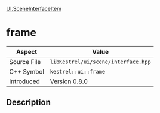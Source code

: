 [UI.SceneInterfaceItem](index.md)
# frame
| Aspect | Value |
| --- | --- |
| Source File | `libKestrel/ui/scene/interface.hpp` |
| C++ Symbol | `kestrel::ui::frame` |
| Introduced | Version 0.8.0 |
## Description
